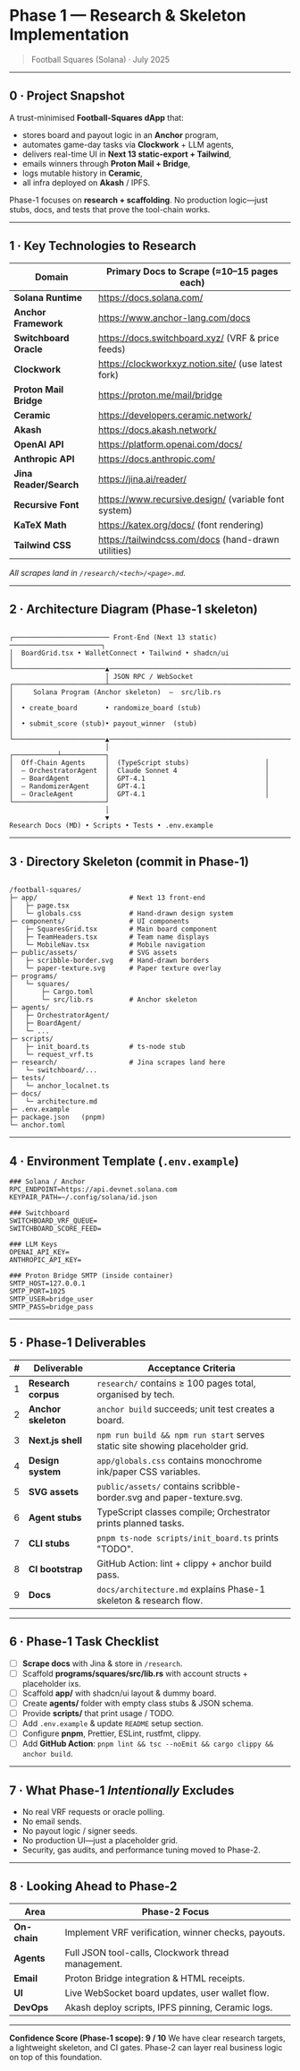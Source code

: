 # Phase 1 — Research & Skeleton Implementation

> Football Squares (Solana) · July 2025

---

## 0 · Project Snapshot

A trust-minimised **Football-Squares dApp** that:

- stores board and payout logic in an **Anchor** program,
- automates game-day tasks via **Clockwork** + LLM agents,
- delivers real-time UI in **Next 13 static-export + Tailwind**,
- emails winners through **Proton Mail + Bridge**,
- logs mutable history in **Ceramic**,
- all infra deployed on **Akash** / IPFS.

Phase-1 focuses on **research + scaffolding**. No production logic—just stubs, docs, and tests that prove the tool-chain works.

---

## 1 · Key Technologies to Research

| Domain                 | Primary Docs to Scrape (≈10–15 pages each)           |
| ---------------------- | ---------------------------------------------------- |
| **Solana Runtime**     | https://docs.solana.com/                             |
| **Anchor Framework**   | https://www.anchor-lang.com/docs                     |
| **Switchboard Oracle** | https://docs.switchboard.xyz/ (VRF & price feeds)    |
| **Clockwork**          | https://clockworkxyz.notion.site/ (use latest fork)  |
| **Proton Mail Bridge** | https://proton.me/mail/bridge                        |
| **Ceramic**            | https://developers.ceramic.network/                  |
| **Akash**              | https://docs.akash.network/                          |
| **OpenAI API**         | https://platform.openai.com/docs/                    |
| **Anthropic API**      | https://docs.anthropic.com/                          |
| **Jina Reader/Search** | https://jina.ai/reader/                              |
| **Recursive Font**     | https://www.recursive.design/ (variable font system) |
| **KaTeX Math**         | https://katex.org/docs/ (font rendering)             |
| **Tailwind CSS**       | https://tailwindcss.com/docs (hand-drawn utilities)  |

_All scrapes land in `/research/<tech>/<page>.md`._

---

## 2 · Architecture Diagram (Phase-1 skeleton)

```

┌──────────────────────── Front-End (Next 13 static) ───────────────────────┐
│  BoardGrid.tsx • WalletConnect • Tailwind • shadcn/ui                     │
└───────────────────────▲────────────────────────────────────────────────────┘
                        │ JSON RPC / WebSocket
┌───────────────────────┴────────────────────────────────────────────────────┐
│     Solana Program (Anchor skeleton)  –  src/lib.rs                       │
│  • create_board       • randomize_board (stub)                             │
│  • submit_score (stub)• payout_winner  (stub)                              │
└───────────────────────▲────────────────────────────────────────────────────┘
                        │
┌───────────┴───────────┐
│  Off-Chain Agents     │  (TypeScript stubs)                   │
│  – OrchestratorAgent  │  Claude Sonnet 4                      │
│  – BoardAgent         │  GPT-4.1                              │
│  – RandomizerAgent    │  GPT-4.1                              │
│  – OracleAgent        │  GPT-4.1                              │
└───────────────────────┘
                        │
                        ▼
Research Docs (MD) • Scripts • Tests • .env.example

```

---

## 3 · Directory Skeleton (commit in Phase-1)

```

/football-squares/
├─ app/                       # Next 13 front-end
│   ├─ page.tsx
│   └─ globals.css            # Hand-drawn design system
├─ components/                # UI components
│   ├─ SquaresGrid.tsx        # Main board component
│   ├─ TeamHeaders.tsx        # Team name displays
│   └─ MobileNav.tsx          # Mobile navigation
├─ public/assets/             # SVG assets
│   ├─ scribble-border.svg    # Hand-drawn borders
│   └─ paper-texture.svg      # Paper texture overlay
├─ programs/
│   └─ squares/
│       ├─ Cargo.toml
│       └─ src/lib.rs         # Anchor skeleton
├─ agents/
│   ├─ OrchestratorAgent/
│   ├─ BoardAgent/
│   └─ ...
├─ scripts/
│   ├─ init_board.ts          # ts-node stub
│   └─ request_vrf.ts
├─ research/                  # Jina scrapes land here
│   └─ switchboard/...
├─ tests/
│   └─ anchor_localnet.ts
├─ docs/
│   └─ architecture.md
├─ .env.example
├─ package.json   (pnpm)
└─ anchor.toml

```

---

## 4 · Environment Template (`.env.example`)

```env
### Solana / Anchor
RPC_ENDPOINT=https://api.devnet.solana.com
KEYPAIR_PATH=~/.config/solana/id.json

### Switchboard
SWITCHBOARD_VRF_QUEUE=
SWITCHBOARD_SCORE_FEED=

### LLM Keys
OPENAI_API_KEY=
ANTHROPIC_API_KEY=

### Proton Bridge SMTP (inside container)
SMTP_HOST=127.0.0.1
SMTP_PORT=1025
SMTP_USER=bridge_user
SMTP_PASS=bridge_pass
```

---

## 5 · Phase-1 Deliverables

| #   | Deliverable         | Acceptance Criteria                                                           |
| --- | ------------------- | ----------------------------------------------------------------------------- |
| 1   | **Research corpus** | `research/` contains ≥ 100 pages total, organised by tech.                    |
| 2   | **Anchor skeleton** | `anchor build` succeeds; unit test creates a board.                           |
| 3   | **Next.js shell**   | `npm run build && npm run start` serves static site showing placeholder grid. |
| 4   | **Design system**   | `app/globals.css` contains monochrome ink/paper CSS variables.                |
| 5   | **SVG assets**      | `public/assets/` contains scribble-border.svg and paper-texture.svg.          |
| 6   | **Agent stubs**     | TypeScript classes compile; Orchestrator prints planned tasks.                |
| 7   | **CLI stubs**       | `pnpm ts-node scripts/init_board.ts` prints "TODO".                           |
| 8   | **CI bootstrap**    | GitHub Action: lint + clippy + anchor build pass.                             |
| 9   | **Docs**            | `docs/architecture.md` explains Phase-1 skeleton & research flow.             |

---

## 6 · Phase-1 Task Checklist

- [ ] **Scrape docs** with Jina & store in `/research`.
- [ ] Scaffold **programs/squares/src/lib.rs** with account structs + placeholder ixs.
- [ ] Scaffold **app/** with shadcn/ui layout & dummy board.
- [ ] Create **agents/** folder with empty class stubs & JSON schema.
- [ ] Provide **scripts/** that print usage / TODO.
- [ ] Add `.env.example` & update `README` setup section.
- [ ] Configure **pnpm**, Prettier, ESLint, rustfmt, clippy.
- [ ] Add **GitHub Action**: `pnpm lint && tsc --noEmit && cargo clippy && anchor build`.

---

## 7 · What Phase-1 _Intentionally_ Excludes

- No real VRF requests or oracle polling.
- No email sends.
- No payout logic / signer seeds.
- No production UI—just a placeholder grid.
- Security, gas audits, and performance tuning moved to Phase-2.

---

## 8 · Looking Ahead to Phase-2

| Area         | Phase-2 Focus                                       |
| ------------ | --------------------------------------------------- |
| **On-chain** | Implement VRF verification, winner checks, payouts. |
| **Agents**   | Full JSON tool-calls, Clockwork thread management.  |
| **Email**    | Proton Bridge integration & HTML receipts.          |
| **UI**       | Live WebSocket board updates, user wallet flow.     |
| **DevOps**   | Akash deploy scripts, IPFS pinning, Ceramic logs.   |

---

**Confidence Score (Phase-1 scope): 9 / 10**
We have clear research targets, a lightweight skeleton, and CI gates. Phase-2 can layer real business logic on top of this foundation.
